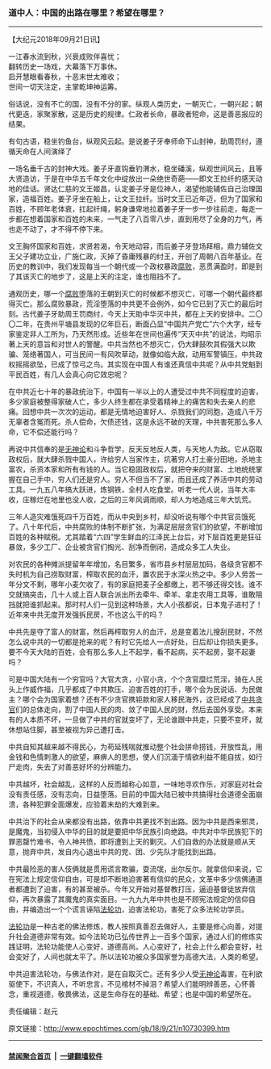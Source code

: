 ### 道中人：中国的出路在哪里？希望在哪里？
------------------------

<p>【大纪元2018年09月21日讯】</p>
<p>一江春水流到秋，兴衰成败伴喜忧；<br />
翻转历史一场戏，大幕落下万事休。<br />
启开慧眼看春秋，十恶末世太难收；<br />
世间一切天注定，主掌乾坤神运筹。</p>
<p>俗话说，没有不亡的国，没有不分的家。纵观人类历史，一朝灭亡，一朝兴起；朝代更迭，家聚家散，这是历史的规律。仁政者长命，暴政者短命，这是善恶报应的结果。</p>
<p>有句古语，稳坐钓鱼台，纵观风云起。是说姜子牙奉师命下山封神，助周罚纣，遵循天命在人间演绎了</p>
<p>一场名垂千古的封神大戏。姜子牙直钩垂钓渭水，稳坐磻溪，纵观世间风云，且等大贤造访，于是在中华五千年文化中绽放出一朵绝世奇葩——即文王拉纤的感天动地的佳话。贤达仁慈的文王姬昌，认定姜子牙是位神人，渴望他能辅佐自己治理国家，造福百姓。姜子牙坐在船上，让文王拉纤。当时文王已近年迈，但为了国家和百姓，不顾年老体衰，扛起纤绳，躬身谦卑地拉着姜子牙一步一步往前走，每走一步都在想着国家和百姓的未来，一气走了八百零八步，直到用尽了全身的力气，再也走不动了，才不得不停下来。</p>
<p>文王胸怀国家和百姓，求贤若渴，令天地动容，而后姜子牙登场拜相，鼎力辅佐文王父子建功立业，广施仁政，灭掉了昏庸残暴的纣王，开创了周朝八百年基业。在历史的教训中，我们发现每当一个朝代或一个政权暴政<a href="http://www.epochtimes.com/gb/tag/%E8%85%90%E8%B4%A5.html">腐败</a>，恶贯满盈时，即是到了其该灭亡的地步了，这是上天的注定，谁也阻挡不了。</p>
<p>通观历史，哪一个<a href="http://www.epochtimes.com/gb/tag/%E8%85%90%E8%B4%A5.html">腐败</a>堕落的王朝到灭亡的时候都不想灭亡，可哪一个朝代最终都得灭亡。那么腐败暴政，荒淫堕落的中共更不会例外，如今它已到了灭亡的最后时刻。古代姜子牙助周王罚商纣，今天上天助中华灭中共，都在上天的安排中。二〇〇二年，在贵州平塘县发现的亿年巨石，断面凸显“中国共产党亡”六个大字，经专家鉴定非人工所为，乃天然形成。近些年在世间也遍传“天灭中共”的说法，均昭示著上天的意旨和对世人的警醒。中共当然也不想灭亡，仍大肆鼓吹其假强大以欺骗、笼络著国人，可当民间一有风吹草动，就像如临大敌，动用军警镇压，中共政权摇摇欲坠，已成了惊弓之鸟。其实现在中国人有谁还真信中共呢？从中共党魁到平民百姓，有几人会真心向它效忠呢？</p>
<p>在中共近七十年的暴政统治下，中国有一半以上的人遭受过中共不同程度的迫害，多少家庭被整得家破人亡，多少人终生都在承受着精神上的痛苦和失去亲人的悲痛。回想中共一次次的运动，都是无情地迫害好人、杀戮我们的同胞，造成八千万无辜者含冤而死。杀人偿命，欠债还钱，这是永远不破的天理，中共害死那么多人命，它不偿还能行吗？</p>
<p>再说中共信奉的是<a href="http://www.epochtimes.com/gb/tag/%E6%97%A0%E7%A5%9E%E8%AE%BA.html">无神论</a>和斗争哲学，反天反地反人类，与天地人为敌。它从窃取政权后，就大肆杀戮中国人，许给穷人当家作主，坑著穷人打土豪分田地，杀地主富农，杀资本家和所有有钱的人。当它稳固政权后，就把夺来的财富、土地统统掌握在自己手中，穷人们还是穷人。穷人不但当不了家，而且还成了养活中共的劳动工具。一九五八年搞大跃进，炼钢铁，全村人吃食堂。听老一代人说，当年大丰收，庄稼烂在地里也没人收，之后的三年风调雨顺，却人为地造成三年大饥荒。</p>
<p>三年人造灾难饿死四千万百姓，而从中央到乡村，却没听说有哪个中共官员饿死了。八十年代后，中共腐败的体制不断扩张，为满足层层贪官们的欲望，不断增加百姓的各种赋税。尤其踏着“六四”学生鲜血的江泽民上台后，对下层百姓更是狂征暴敛，多少工厂、企业被贪官们掏光、刮净而倒闭，造成众多工人失业。</p>
<p>对农民的各种摊派提留年年增加，名目繁多，省市县乡村层层加码，各级贪官都不失时机为自己捞取财富，榨取农民的血汗，置农民于水深火热之中。多少人劳苦一年分文不剩，哪年小麦欠收了，有的家庭把麦子全都缴上，若不够还得交钱。谁不交就搞突击，几十人或上百人联合派出所去牵牛、牵羊、拿走农用工具等，谁敢阻挡就把谁抓起来。那时村人们一见到这种场景，大人小孩都说，日本鬼子进村了！近年来中共无度开发强拆民房，不也这么干的吗？</p>
<p>中共先是夺了富人的财富，然后再榨取穷人的血汗，总是变着法儿搜刮民财，不然怎么说中共的一切都是抢来的呢？有时它先给人一点好处，日后却让你损失更多。要不今天大陆的百姓，会有那么多人上不起学，看不起病，买不起房，娶不起妻吗？</p>
<p>可是中国大陆有一个穷官吗？大官大贪，小官小贪，个个贪官糜烂荒淫，骑在人民头上作威作福，几乎都成了中共欺压、迫害百姓的打手，哪个会为民说话、为民做主？哪个会为国家着想？还有不少贪官携钜款和家人移民海外，这已经成了<a href="http://www.epochtimes.com/gb/tag/%E4%B8%AD%E5%85%B1%E8%B4%AA%E5%AE%98.html">中共贪官</a>们的总体走向，割了中国人民的肉、敛了中国人民的财，然后去国外享受。本来有的人本质不坏，一旦做了中共的官就变坏了，无论谁跟中共走，只要不变坏，就休想站住脚，甚至被视为异己遭打击。</p>
<p>中共自知其越来越不得民心，为苟延残喘就推动整个社会拼命捞钱，开放性乱，用金钱和色情刺激人的欲望，麻痹人的思想，使人们沉湎于情欲利益不能自拔，如行尸走肉，失去了对善恶好坏的分辨能力。</p>
<p>中共越坏，社会越乱，这样的人反而越称心如意，一味地寻欢作乐，对家庭对社会没有责任感，没有志向，日益堕落。目前的中国大陆已被中共搞得社会道德全面崩溃，各种犯罪全面爆发，应验着末劫的大难到来。</p>
<p>中共治下的社会从来都没有出路，依靠中共更找不到出路。因为中共是西来邪灵，是魔鬼，当初侵入中华的目的就是要把中华民族引向绝路。中共对中华民族犯下的罪恶罄竹难书，令人神共愤，即将遭到上天的剿灭。人们自救的办法就是顺从天意，抛弃中共，发自内心退出中共的党、团、少先队才能找到出路。</p>
<p>中共最险恶的害人伎俩就是贯用谎言欺骗，耍流氓，出尔反尔。就拿信仰来说，它在宪法上规定信仰自由，可是却不断地迫害著有信仰的民众，文革中多少信佛通道者都遭到了迫害，有的甚至被杀。今年又开始对基督教打压，逼迫基督徒放弃信仰，再次暴露了其魔鬼的真实面目。一九九九年中共也是不顾宪法规定的信仰自由，并编造出一个个谎言诬陷<a href="http://www.epochtimes.com/gb/tag/%E6%B3%95%E8%BD%AE%E5%8A%9F.html">法轮功</a>，迫害法轮功，害死了众多法轮功学员。</p>
<p><a href="http://www.epochtimes.com/gb/tag/%E6%B3%95%E8%BD%AE%E5%8A%9F.html">法轮功</a>是一种古老的佛法修炼，教人按照真善忍去做好人，主要是修心向善，对提升社会道德非常有效。如今法轮功已弘传世界上一百多个国家，通过人们的修炼实践证明，法轮功能使人心变好，道德高尚。人心变好了，社会上什么都会变好，社会变好了，人间也就太平了。所以法轮功被众多国家誉为高德大法，人类的希望。</p>
<p>中共迫害法轮功，与佛法作对，是在自取灭亡。还有多少人受<a href="http://www.epochtimes.com/gb/tag/%E6%97%A0%E7%A5%9E%E8%AE%BA.html">无神论</a>毒害，在利欲驱使下，不识真人，不听忠言，不见棺材不掉泪？希望人们能明辨善恶，心怀善念，重视道德，敬畏佛法，这是生命存在的基础、希望；也是中国的希望所在。</p>
<p>责任编辑：赵元</p>

原文链接：http://www.epochtimes.com/gb/18/9/21/n10730399.htm


------------------------
#### [禁闻聚合首页](https://github.com/gfw-breaker/banned-news/blob/master/README.md) &nbsp;|&nbsp;  [一键翻墙软件](https://github.com/gfw-breaker/nogfw/blob/master/README.md)